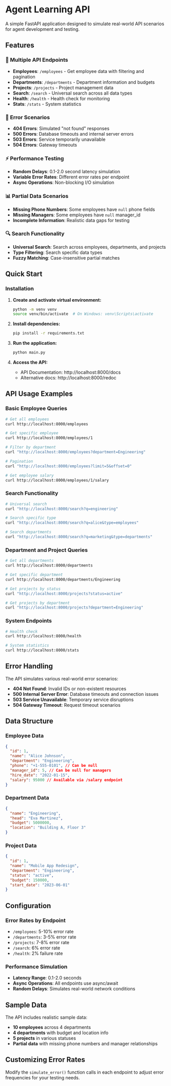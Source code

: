 # Agent Learning API

A simple FastAPI application designed to simulate real-world API scenarios for agent development and testing.

## Features

### 🎯 Multiple API Endpoints

- **Employees**: `/employees` - Get employee data with filtering and pagination
- **Departments**: `/departments` - Department information and budgets
- **Projects**: `/projects` - Project management data
- **Search**: `/search` - Universal search across all data types
- **Health**: `/health` - Health check for monitoring
- **Stats**: `/stats` - System statistics

### 🚨 Error Scenarios

- **404 Errors**: Simulated "not found" responses
- **500 Errors**: Database timeouts and internal server errors
- **503 Errors**: Service temporarily unavailable
- **504 Errors**: Gateway timeouts

### ⚡ Performance Testing

- **Random Delays**: 0.1-2.0 second latency simulation
- **Variable Error Rates**: Different error rates per endpoint
- **Async Operations**: Non-blocking I/O simulation

### 📊 Partial Data Scenarios

- **Missing Phone Numbers**: Some employees have `null` phone fields
- **Missing Managers**: Some employees have `null` manager_id
- **Incomplete Information**: Realistic data gaps for testing

### 🔍 Search Functionality

- **Universal Search**: Search across employees, departments, and projects
- **Type Filtering**: Search specific data types
- **Fuzzy Matching**: Case-insensitive partial matches

## Quick Start

### Installation

1. **Create and activate virtual environment:**

   ```bash
   python -m venv venv
   source venv/bin/activate  # On Windows: venv\Scripts\activate
   ```

2. **Install dependencies:**

   ```bash
   pip install -r requirements.txt
   ```

3. **Run the application:**

   ```bash
   python main.py
   ```

4. **Access the API:**
   - API Documentation: http://localhost:8000/docs
   - Alternative docs: http://localhost:8000/redoc

## API Usage Examples

### Basic Employee Queries

```bash
# Get all employees
curl http://localhost:8000/employees

# Get specific employee
curl http://localhost:8000/employees/1

# Filter by department
curl "http://localhost:8000/employees?department=Engineering"

# Pagination
curl "http://localhost:8000/employees?limit=5&offset=0"

# Get employee salary
curl http://localhost:8000/employees/1/salary
```

### Search Functionality

```bash
# Universal search
curl "http://localhost:8000/search?q=engineering"

# Search specific type
curl "http://localhost:8000/search?q=alice&type=employees"

# Search departments
curl "http://localhost:8000/search?q=marketing&type=departments"
```

### Department and Project Queries

```bash
# Get all departments
curl http://localhost:8000/departments

# Get specific department
curl http://localhost:8000/departments/Engineering

# Get projects by status
curl "http://localhost:8000/projects?status=active"

# Get projects by department
curl "http://localhost:8000/projects?department=Engineering"
```

### System Endpoints

```bash
# Health check
curl http://localhost:8000/health

# System statistics
curl http://localhost:8000/stats
```

## Error Handling

The API simulates various real-world error scenarios:

- **404 Not Found**: Invalid IDs or non-existent resources
- **500 Internal Server Error**: Database timeouts and connection issues
- **503 Service Unavailable**: Temporary service disruptions
- **504 Gateway Timeout**: Request timeout scenarios

## Data Structure

### Employee Data

```json
{
  "id": 1,
  "name": "Alice Johnson",
  "department": "Engineering",
  "phone": "+1-555-0101", // Can be null
  "manager_id": 5, // Can be null for managers
  "hire_date": "2022-01-15",
  "salary": 95000 // Available via /salary endpoint
}
```

### Department Data

```json
{
  "name": "Engineering",
  "head": "Eva Martinez",
  "budget": 5000000,
  "location": "Building A, Floor 3"
}
```

### Project Data

```json
{
  "id": 1,
  "name": "Mobile App Redesign",
  "department": "Engineering",
  "status": "active",
  "budget": 150000,
  "start_date": "2023-06-01"
}
```

## Configuration

### Error Rates by Endpoint

- `/employees`: 5-10% error rate
- `/departments`: 3-5% error rate
- `/projects`: 7-8% error rate
- `/search`: 6% error rate
- `/health`: 2% failure rate

### Performance Simulation

- **Latency Range**: 0.1-2.0 seconds
- **Async Operations**: All endpoints use async/await
- **Random Delays**: Simulates real-world network conditions

## Sample Data

The API includes realistic sample data:

- **10 employees** across 4 departments
- **4 departments** with budget and location info
- **5 projects** in various statuses
- **Partial data** with missing phone numbers and manager relationships

## Customizing Error Rates

Modify the `simulate_error()` function calls in each endpoint to adjust error frequencies for your testing needs.
